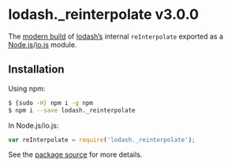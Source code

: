 # lodash._reinterpolate v3.0.0

The [modern build](https://github.com/lodash/lodash/wiki/Build-Differences) of [lodash’s](https://lodash.com/) internal `reInterpolate` exported as a [Node.js](http://nodejs.org/)/[io.js](https://iojs.org/) module.

## Installation

Using npm:

```bash
$ {sudo -H} npm i -g npm
$ npm i --save lodash._reinterpolate
```

In Node.js/io.js:

```js
var reInterpolate = require('lodash._reinterpolate');
```

See the [package source](https://github.com/lodash/lodash/blob/3.0.0-npm-packages/lodash._reinterpolate) for more details.